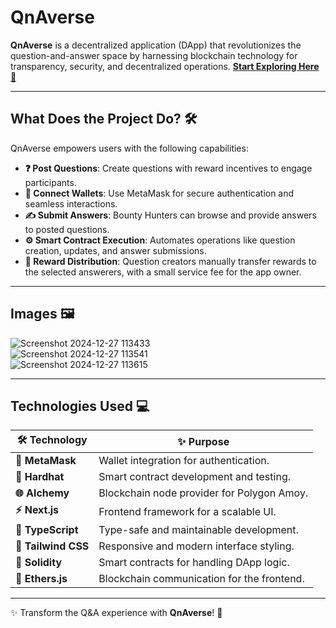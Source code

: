 # QnAverse       

**QnAverse** is a decentralized application (DApp) that revolutionizes the question-and-answer space by harnessing blockchain technology for transparency, security, and decentralized operations. [**Start Exploring Here 🚀**](https://qn-averse.vercel.app/)

---

## **What Does the Project Do? 🛠️**

QnAverse empowers users with the following capabilities:  
- **❓ Post Questions**: Create questions with reward incentives to engage participants.  
- **🔐 Connect Wallets**: Use MetaMask for secure authentication and seamless interactions.  
- **✍️ Submit Answers**: Bounty Hunters can browse and provide answers to posted questions.  
- **⚙️ Smart Contract Execution**: Automates operations like question creation, updates, and answer submissions.  
- **💸 Reward Distribution**: Question creators manually transfer rewards to the selected answerers, with a small service fee for the app owner.  

---

## **Images 🖼️**

![Screenshot 2024-12-27 113433](https://github.com/user-attachments/assets/a6cc768a-6a16-4d26-a3a6-99573d95858e)  
![Screenshot 2024-12-27 113541](https://github.com/user-attachments/assets/f08e5aba-3893-4b62-a293-5960ef43116d)  
![Screenshot 2024-12-27 113615](https://github.com/user-attachments/assets/14032652-a8f1-49e2-b89f-3e584bc0a6d1)  

---

## **Technologies Used 💻**

| 🛠️ **Technology**   | ✨ **Purpose**                                      |
|----------------------|----------------------------------------------------|
| **🦊 MetaMask**      | Wallet integration for authentication.             |
| **🔨 Hardhat**       | Smart contract development and testing.            |
| **🌐 Alchemy**        | Blockchain node provider for Polygon Amoy.             |
| **⚡ Next.js**       | Frontend framework for a scalable UI.              |
| **📘 TypeScript**    | Type-safe and maintainable development.            |
| **🎨 Tailwind CSS**  | Responsive and modern interface styling.           |
| **📜 Solidity**      | Smart contracts for handling DApp logic.           |
| **📡 Ethers.js**     | Blockchain communication for the frontend.         |  

--- 

✨ Transform the Q&A experience with **QnAverse**! 🌟
